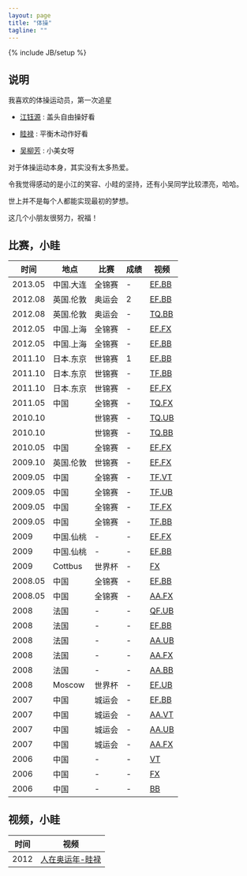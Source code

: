 ```yaml
---
layout: page
title: "体操"
tagline: ""
---
```

{% include JB/setup %}

## 说明

我喜欢的体操运动员，第一次追星

   - [江钰源](http://baike.baidu.com/view/1141154.htm) : 盖头自由操好看

   - [眭禄](http://baike.baidu.com/view/2276355.htm) : 平衡木动作好看

   - [吴柳芳](http://baike.baidu.com/view/2870870.htm) : 小美女呀


对于体操运动本身，其实没有太多热爱。

令我觉得感动的是小江的笑容、小眭的坚持，还有小吴同学比较漂亮，哈哈。

世上并不是每个人都能实现最初的梦想。

这几个小朋友很努力，祝福！

## 比赛，小眭

| 时间 | 地点 | 比赛 | 成绩 | 视频 |
| ---- | ---- | ---- | ---- | ---- |
| 2013.05 | 中国.大连 | 全锦赛 | - | [EF.BB](http://www.youtube.com/watch?v=-xmwa9hsEe4)
| 2012.08 | 英国.伦敦 | 奥运会 | 2 | [EF.BB](http://www.youtube.com/watch?v=AtD4hHmtN8U)
| 2012.08 | 英国.伦敦 | 奥运会 | - | [TQ.BB](https://www.youtube.com/watch?v=f5s0AaNWIsI)
| 2012.05 | 中国.上海 | 全锦赛 | - | [EF.FX](http://www.youtube.com/watch?v=ifXJyTrtfaA)
| 2012.05 | 中国.上海 | 全锦赛 | - | [EF.BB](http://www.youtube.com/watch?v=Fj9p2uqUzoQ)
| 2011.10 | 日本.东京 | 世锦赛 | 1 | [EF.BB](http://www.youtube.com/watch?v=6aHELPgdUdg)
| 2011.10 | 日本.东京 | 世锦赛 | - | [TF.BB](https://www.youtube.com/watch?v=cH4fFFxKdOY)
| 2011.10 | 日本.东京 | 世锦赛 | - | [EF.FX](http://www.youtube.com/watch?v=AGhWYUHEH7E)
| 2011.05 | 中国 | 全锦赛 | - | [TQ.FX](http://www.youtube.com/watch?v=-TA9fObjnOo)
| 2010.10 |  | 世锦赛 | - | [TQ.UB](https://www.youtube.com/watch?v=2iHHAhk_4v0)
| 2010.10 |  | 世锦赛 | - | [TQ.BB](http://www.youtube.com/watch?v=jA0dyEbKjxk)
| 2010.05 | 中国 | 全锦赛 | - | [EF.FX](https://www.youtube.com/watch?v=yeCtydIuj78)
| 2009.10 | 英国.伦敦 | 世锦赛 | - | [EF.FX](http://www.youtube.com/watch?v=obfKBCbkthM)
| 2009.05 | 中国 | 全锦赛 | - | [TF.VT](https://www.youtube.com/watch?v=LA4eJUMTNco)
| 2009.05 | 中国 | 全锦赛 | - | [TF.UB](https://www.youtube.com/watch?v=gSg1-eFiEfg)
| 2009.05 | 中国 | 全锦赛 | - | [TF.FX](http://www.youtube.com/watch?v=7FEPr8i6El0)
| 2009.05 | 中国 | 全锦赛 | - | [TF.BB](https://www.youtube.com/watch?v=dH1_d-TLCbM)
| 2009 | 中国.仙桃 | - | - | [EF.FX](http://www.youtube.com/watch?v=pjpar-BmG0w)
| 2009 | 中国.仙桃 | - | - | [EF.BB](https://www.youtube.com/watch?v=oYjnXRYG1qc)
| 2009 | Cottbus | 世界杯 | - | [FX](https://www.youtube.com/watch?v=U6C2YlEb7ek)
| 2008.05 | 中国 | 全锦赛 | - | [EF.BB](https://www.youtube.com/watch?v=dgTFHGoeuNw)
| 2008.05 | 中国 | 全锦赛 | - | [AA.FX](https://www.youtube.com/watch?v=k8n1ED5ojTU)
| 2008 | 法国 | - | - | [QF.UB](https://www.youtube.com/watch?v=e_2tTIZnipU)
| 2008 | 法国 | - | - | [EF.BB](https://www.youtube.com/watch?v=IfsDWPux57g)
| 2008 | 法国 | - | - | [AA.UB](https://www.youtube.com/watch?v=oqV6ujP2Yik)
| 2008 | 法国 | - | - | [AA.FX](https://www.youtube.com/watch?v=fgNZ1dzekiY)
| 2008 | 法国 | - | - | [AA.BB](https://www.youtube.com/watch?v=3qBhYkVHOUA)
| 2008 | Moscow | 世界杯 | - | [EF.UB](https://www.youtube.com/watch?v=0MKStt0mQ28)
| 2007 | 中国 | 城运会 | - | [EF.BB](https://www.youtube.com/watch?v=3ayUwvyVZ48)
| 2007 | 中国 | 城运会 | - | [AA.VT](https://www.youtube.com/watch?v=SF9zyNQqJy0)
| 2007 | 中国 | 城运会 | - | [AA.UB](http://www.youtube.com/watch?v=bxSNFDX0wiM)
| 2007 | 中国 | 城运会 | - | [AA.FX](https://www.youtube.com/watch?v=PPWThfyjqsM)
| 2006 | 中国 | - | - | [VT](http://www.youtube.com/watch?v=yD4Y_gbE7Gc)
| 2006 | 中国 | - | - | [FX](http://www.youtube.com/watch?v=RrSch-Gh8aY)
| 2006 | 中国 | - | - | [BB](http://www.youtube.com/watch?v=hur3WXued0E)

## 视频，小眭

| 时间 | 视频 |
| ---- | ---- |
| 2012 | [人在奥运年-眭禄](https://www.youtube.com/watch?v=FB5zgPjDW24)
